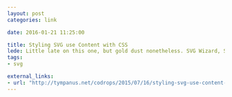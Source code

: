 ```yaml
---
layout: post
categories: link

date: 2016-01-21 11:25:00

title: Styling SVG use Content with CSS
lede: Little late on this one, but gold dust nonetheless. SVG Wizard, Sara Soueidan, discusses in-depth how to style SVG’s <use> element and how to overcome the challenges in doing so.
tags:
- svg

external_links:
- url: "http://tympanus.net/codrops/2015/07/16/styling-svg-use-content-css"
---
```

